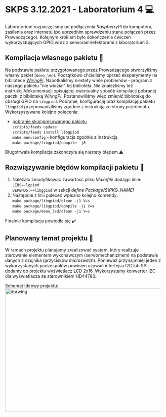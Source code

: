 # SKPS 3.12.2021 - Laboratorium 4 :computer:  

Laboratorium rozpoczęliśmy od podłączenia _RaspberryPi_ do komputera, zasilania oraz internetu (po uprzednim sprawdzeniu stanu połączeń przez Prowadzącego). Kolejnym krokiem było dokończenie ćwiczeń wykorzystujących GPIO wraz z sensorami/efektorami z laboratorium 3.

## Kompilacja własnego pakietu :hammer: 
Na podstawie pakietu przygotowanego przez Prowadzącego stworzyliśmy własny pakiet (`demo_led`). Początkowo chcieliśmy oprzeć eksperymenty na bibliotece [_WiringPi_](https://github.com/nmaas87/rpi-openwrt-packages). Napotkaliśmy niestety wiele problemów - program z naszego pakietu "nie widział" tej biblioteki. Nie znaleźliśmy też instrukcji/dokumentacji opisującej ewentualny sposób kompilacji pobranej paczki z biblioteką _WiringPi_. Postanowiliśmy więc zmienić bibliotekę do obsługi GPIO na `libgpiod`. Pobranie, konfigurację oraz kompilację pakietu `libgpiod` przeprowadziliśmy zgodnie z instrukcją ze strony przedmiotu. 
Wykorzystywane kolejno polecenia:  
- [pobranie skompresowanego pakietu](https://downloads.openwrt.org/releases/21.02.1/targets/bcm27xx/bcm2711/openwrt-sdk-21.02.1bcm27xx-bcm2711_gcc-8.4.0_musl.Linux-x86_64.tar.xz)  
`scripts/feeds update`  
`scripts/feeds install libgpiod`  
`make menuconfig` - konfiguracja zgodnie z instrukcją   
`make package/libgpiod/compile -j8`  

Długotrwała kompilacja zakończyła się niestety błędem :warning: 
  
## Rozwiązywanie błędów kompilacji pakietu :thinking:    
1. Należało zmodyfikować zawartość pliku _Makefile_ dodając linie:      
`LIBS=-lgpiod`    
`DEPENDS:=+libgpiod` w sekcji _define Package/$(PKG_NAME)_      
2. Następnie z linii poleceń wpisano kolejno komendy:   
`make package/libgpiod/clean -j1 V=s`   
`make package/libgpiod/compile -j1 V=s`   
`make package/demo_led/clean -j1 V=s` 

Finalnie kompilacja powiodła się :heavy_check_mark:   

## Planowany temat projektu :page_with_curl:  
W ramach projektu planujemy zrealizować system, który realizuje sterowanie elementem wykonawczym (serwomechanizmem) na podstawie danych z czujnika (przycisków _microswitch_). Ponieważ przynajmniej jeden z wykorzystanych podzespołów powinien używać interfejsu I2C lub SPI, dodamy do projektu wyświetlacz LCD 2x16. Wykorzystamy konwerter I2C dla wyświetlacza ze sterownikiem HD44780.  

Schemat ideowy projektu:  
    <img src="https://user-images.githubusercontent.com/80155305/217686351-6cb0931f-6e4f-45ae-8819-8fca5cbb42b3.png" alt="drawing" width="600" height="400"/>
   




